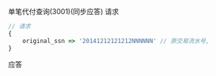 单笔代付查询(3001)(同步应答)
请求
```javascript
// 请求
{
    original_ssn => '20141212121212NNNNNN' // 原交易流水号,
}
```
应答
```javascriipt
```

